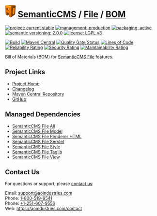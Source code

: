 # [<img src="ao-logo.png" alt="AO Logo" width="35" height="40">](https://github.com/ao-apps) [SemanticCMS](https://github.com/ao-apps/semanticcms) / [File](https://github.com/ao-apps/semanticcms-file) / [BOM](https://github.com/ao-apps/semanticcms-file-bom)

[![project: current stable](https://semanticcms.com/ao-badges/project-current-stable.svg)](https://aoindustries.com/life-cycle#project-current-stable)
[![management: production](https://semanticcms.com/ao-badges/management-production.svg)](https://aoindustries.com/life-cycle#management-production)
[![packaging: active](https://semanticcms.com/ao-badges/packaging-active.svg)](https://aoindustries.com/life-cycle#packaging-active)  
[![semantic versioning: 2.0.0](https://semanticcms.com/ao-badges/semver-2.0.0.svg)](http://semver.org/spec/v2.0.0.html)
[![license: LGPL v3](https://semanticcms.com/ao-badges/license-lgpl-3.0.svg)](https://www.gnu.org/licenses/lgpl-3.0)

[![Build](https://github.com/ao-apps/semanticcms-file-bom/workflows/Build/badge.svg?branch=master)](https://github.com/ao-apps/semanticcms-file-bom/actions?query=workflow%3ABuild)
[![Maven Central](https://maven-badges.herokuapp.com/maven-central/com.semanticcms/semanticcms-file-bom/badge.svg)](https://maven-badges.herokuapp.com/maven-central/com.semanticcms/semanticcms-file-bom)
[![Quality Gate Status](https://sonarcloud.io/api/project_badges/measure?branch=master&project=com.semanticcms%3Asemanticcms-file-bom&metric=alert_status)](https://sonarcloud.io/dashboard?branch=master&id=com.semanticcms%3Asemanticcms-file-bom)
[![Lines of Code](https://sonarcloud.io/api/project_badges/measure?branch=master&project=com.semanticcms%3Asemanticcms-file-bom&metric=ncloc)](https://sonarcloud.io/component_measures?branch=master&id=com.semanticcms%3Asemanticcms-file-bom&metric=ncloc)  
[![Reliability Rating](https://sonarcloud.io/api/project_badges/measure?branch=master&project=com.semanticcms%3Asemanticcms-file-bom&metric=reliability_rating)](https://sonarcloud.io/component_measures?branch=master&id=com.semanticcms%3Asemanticcms-file-bom&metric=Reliability)
[![Security Rating](https://sonarcloud.io/api/project_badges/measure?branch=master&project=com.semanticcms%3Asemanticcms-file-bom&metric=security_rating)](https://sonarcloud.io/component_measures?branch=master&id=com.semanticcms%3Asemanticcms-file-bom&metric=Security)
[![Maintainability Rating](https://sonarcloud.io/api/project_badges/measure?branch=master&project=com.semanticcms%3Asemanticcms-file-bom&metric=sqale_rating)](https://sonarcloud.io/component_measures?branch=master&id=com.semanticcms%3Asemanticcms-file-bom&metric=Maintainability)

Bill of Materials (BOM) for [SemanticCMS File](https://github.com/ao-apps/semanticcms-file) features.

## Project Links
* [Project Home](https://semanticcms.com/file/bom/)
* [Changelog](https://semanticcms.com/file/bom/changelog)
* [Maven Central Repository](https://search.maven.org/artifact/com.semanticcms/semanticcms-file-bom)
* [GitHub](https://github.com/ao-apps/semanticcms-file-bom)

## Managed Dependencies
* [SemanticCMS File All](https://github.com/ao-apps/semanticcms-file-all)
* [SemanticCMS File Model](https://github.com/ao-apps/semanticcms-file-model)
* [SemanticCMS File Renderer HTML](https://github.com/ao-apps/semanticcms-file-renderer-html)
* [SemanticCMS File Servlet](https://github.com/ao-apps/semanticcms-file-servlet)
* [SemanticCMS File Style](https://github.com/ao-apps/semanticcms-file-style)
* [SemanticCMS File Taglib](https://github.com/ao-apps/semanticcms-file-taglib)
* [SemanticCMS File View](https://github.com/ao-apps/semanticcms-file-view)

## Contact Us
For questions or support, please [contact us](https://aoindustries.com/contact):

Email: [support@aoindustries.com](mailto:support@aoindustries.com)  
Phone: [1-800-519-9541](tel:1-800-519-9541)  
Phone: [+1-251-607-9556](tel:+1-251-607-9556)  
Web: https://aoindustries.com/contact
